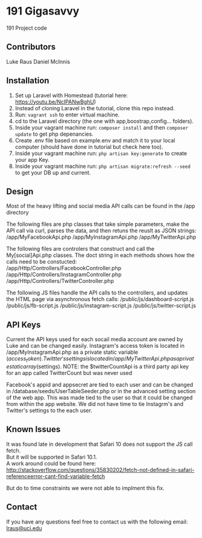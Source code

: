 # 191 Gigasavvy
191 Project code

## Contributors
Luke Raus
Daniel McInnis

## Installation
1. Set up Laravel with Homestead (tutorial here: https://youtu.be/NcIPANwBghU)
2. Instead of cloning Laravel in the tutorial, clone this repo instead.
3. Run: `vagrant ssh` to enter virtual machine.
4. cd to the Laravel directory (the one with app,boostrap,config... folders).
5. Inside your vagrant machine run: `composer install` and then `composer update` to get php depenancies.
6. Create .env file based on example.env and match it to your local computer (should have done in tutorial but check here too).
7. Inside your vagrant machine run: `php artisan key:generate` to create your app Key.
8. Inside your vagrant machine run: `php artisan migrate:refresh --seed` to get your DB up and current.

## Design
Most of the heavy lifting and social media API calls can be found in the /app directory

The following files are php classes that take simple parameters, make the API call via curl,
parses the data, and then retuns the reuslt as JSON strings:
/app/MyFacebookApi.php
/app/MyInstagramApi.php
/app/MyTwitterApi.php

The following files are controlers that construct and call the My[social]Api.php classes.
The doct string in each methods shows how the calls need to be constucted:   
/app/Http/Controllers/FacebookController.php
/app/Http/Controllers/InstagramController.php
/app/Http/Controllers/TwitterController.php

The following JS files handle the API calls to the controllers, and updates the HTML page via asynchronous fetch calls:
/public/js/dashboard-script.js
/public/js/fb-script.js
/public/js/instagram-script.js
/public/js/twitter-script.js

## API Keys

Current the API keys used for each socail media account are owned by Luke and can be changed easily.
Instagram's access token is located in /app/MyInstagramApi.php as a private static variable ($access_token).
Twittter's settings is located in /app/MyTwitterApi.php as a private static array ($settings). 
	NOTE: the $twitterCountApi is a third party api key for an app called TwitterCount but was never used

Facebook's appid and appsecret are tied to each user and can be changed in /database/seeds/UserTableSeeder.php
or in the advanced setting section of the web app.
This was made tied to the user so that it could be changed from within the app website.
We did not have time to tie Instagrm's and Twitter's settings to the each user.

## Known Issues

It was found late in development that Safari 10 does not support the JS call fetch.  
But it will be supported in Safari 10.1.  
A work around could be found here:
http://stackoverflow.com/questions/35830202/fetch-not-defined-in-safari-referenceerror-cant-find-variable-fetch

But do to time constraints we were not able to implment this fix.

## Contact

If you have any questions feel free to contact us with the following email:
lraus@uci.edu